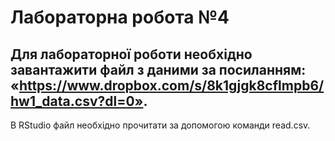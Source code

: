 # Лабораторна робота №4
## Для лабораторної роботи необхідно завантажити файл з даними за посиланням: «https://www.dropbox.com/s/8k1gjgk8cflmpb6/hw1_data.csv?dl=0».  
В RStudio файл необхідно прочитати за допомогою команди read.csv.
